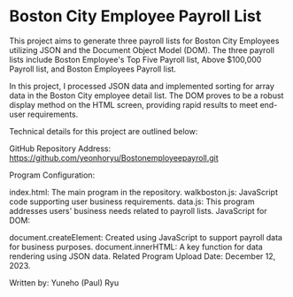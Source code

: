 # Boston City Employee Payroll List


This project aims to generate three payroll lists for Boston City Employees utilizing JSON and the Document Object Model (DOM). 
The three payroll lists include Boston Employee's Top Five Payroll list, Above $100,000 Payroll list, and Boston Employees Payroll list.

In this project, I processed JSON data and implemented sorting for array data in the Boston City employee detail list. 
The DOM proves to be a robust display method on the HTML screen, providing rapid results to meet end-user requirements.

Technical details for this project are outlined below:

GitHub Repository Address: https://github.com/yeonhoryu/Bostonemployeepayroll.git

Program Configuration:

index.html: The main program in the repository.
walkboston.js: JavaScript code supporting user business requirements.
data.js: This program addresses users' business needs related to payroll lists.
JavaScript for DOM:

document.createElement: Created using JavaScript to support payroll data for business purposes.
document.innerHTML: A key function for data rendering using JSON data.
Related Program Upload Date: December 12, 2023.

Written by: Yuneho (Paul) Ryu
   
  

  
   
